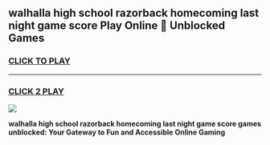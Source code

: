 
## walhalla high school razorback homecoming last night game score Play Online 👋 Unblocked Games
<h3>
<a href="https://news.freeplayer.one?title=walhalla_high_school_razorback_homecoming_last_night_game_score&ref=17GH">CLICK TO PLAY</a></h3>
<hr>

<h3>
<a href="https://news.freeplayer.one?title=walhalla_high_school_razorback_homecoming_last_night_game_score&ref=17GH">CLICK 2 PLAY</a>
  
</h3>

<a href="https://news.freeplayer.one?title=walhalla_high_school_razorback_homecoming_last_night_game_score&ref=17GH/"><img src="https://clearcache.store/games.png"></a>


**walhalla high school razorback homecoming last night game score games unblocked: Your Gateway to Fun and Accessible Online Gaming**
